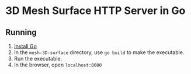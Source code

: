 # 3D Mesh Surface HTTP Server in Go

## Running
1. [Install Go](https://go.dev/doc/install)
2. In the `mesh-3D-surface` directory, use `go build` to make the executable.
3. Run the executable.
4. In the browser, open `localhost:8080`
